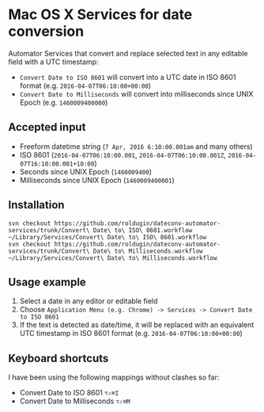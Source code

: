# Mac OS X Services for date conversion

Automator Services that convert and replace selected text in any editable field with a UTC timestamp:
- `Convert Date to ISO 8601` will convert into a UTC date in ISO 8601 format (e.g. `2016-04-07T06:10:00+00:00`)
- `Convert Date to Milliseconds` will convert into milliseconds since UNIX Epoch (e.g. `1460009400000`)

## Accepted input

- Freeform datetime string (`7 Apr, 2016 6:10:00.001am` and many others)
- ISO 8601 (`2016-04-07T06:10:00.001`, `2016-04-07T06:10:00.001Z`, `2016-04-07T16:10:00.001+10:00`)
- Seconds since UNIX Epoch (`1460009400`)
- Milliseconds since UNIX Epoch (`1460009400001`)

## Installation

```
svn checkout https://github.com/roldugin/dateconv-automator-services/trunk/Convert\ Date\ to\ ISO\ 8601.workflow ~/Library/Services/Convert\ Date\ to\ ISO\ 8601.workflow
svn checkout https://github.com/roldugin/dateconv-automator-services/trunk/Convert\ Date\ to\ Milliseconds.workflow ~/Library/Services/Convert\ Date\ to\ Milliseconds.workflow
```

## Usage example

1. Select a date in any editor or editable field
2. Choose `Application Menu (e.g. Chrome) -> Services -> Convert Date to ISO 8601`
3. If the text is detected as date/time, it will be replaced with an equivalent UTC timestamp in ISO 8601 format (e.g. `2016-04-07T06:10:00+00:00`)

## Keyboard shortcuts

I have been using the following mappings without clashes so far:
- Convert Date to ISO 8601 `⌥⇧⌘I`
- Convert Date to Milliseconds `⌥⇧⌘M`
